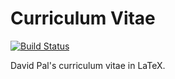 # Curriculum Vitae

[![Build Status](https://travis-ci.org/DavidPal/cv.svg?branch=master)](https://travis-ci.org/DavidPal/cv)

David Pal's curriculum vitae in LaTeX.
